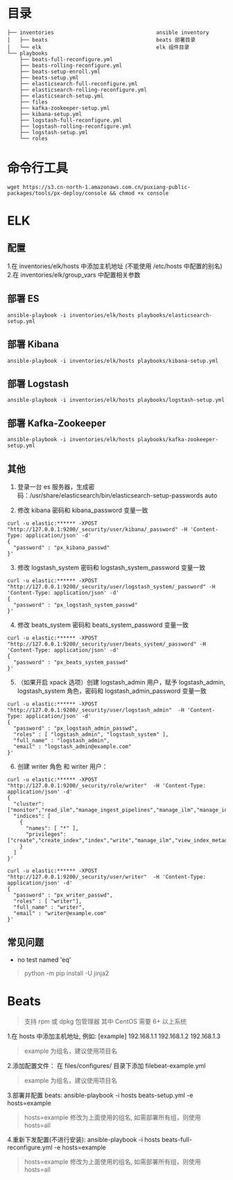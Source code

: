 # 目录
```
├── inventories                                 ansible inventory
│   ├── beats                                   beats 部署目录
│   └── elk                                     elk 组件目录
└── playbooks
    ├── beats-full-reconfigure.yml
    ├── beats-rolling-reconfigure.yml
    ├── beats-setup-enroll.yml
    ├── beats-setup.yml
    ├── elasticsearch-full-reconfigure.yml
    ├── elasticsearch-rolling-reconfigure.yml
    ├── elasticsearch-setup.yml
    ├── files
    ├── kafka-zookeeper-setup.yml
    ├── kibana-setup.yml
    ├── logstash-full-reconfigure.yml
    ├── logstash-rolling-reconfigure.yml
    ├── logstash-setup.yml
    └── roles
```

# 命令行工具
```
wget https://s3.cn-north-1.amazonaws.com.cn/puxiang-public-packages/tools/px-deploy/console && chmod +x console
```

# ELK

## 配置
1.在 inventories/elk/hosts 中添加主机地址 (不能使用 /etc/hosts 中配置的别名)
2.在 inventories/elk/group_vars 中配置相关参数

## 部署 ES
```
ansible-playbook -i inventories/elk/hosts playbooks/elasticsearch-setup.yml
```
## 部署 Kibana
```
ansible-playbook -i inventories/elk/hosts playbooks/kibana-setup.yml
```
## 部署 Logstash
```
ansible-playbook -i inventories/elk/hosts playbooks/logstash-setup.yml
```
## 部署 Kafka-Zookeeper
```
ansible-playbook -i inventories/elk/hosts playbooks/kafka-zookeeper-setup.yml
```

## 其他
1. 登录一台 es 服务器，生成密码：/usr/share/elasticsearch/bin/elasticsearch-setup-passwords auto

2. 修改 kibana 密码和 kibana_password 变量一致
```
curl -u elastic:****** -XPOST "http://127.0.0.1:9200/_security/user/kibana/_password" -H 'Content-Type: application/json' -d'
{
  "password" : "px_kibana_passwd"
}'
```

3. 修改 logstash_system 密码和 logstash_system_password 变量一致

```
curl -u elastic:****** -XPOST "http://127.0.0.1:9200/_security/user/logstash_system/_password" -H 'Content-Type: application/json' -d'
{
  "password" : "px_logstash_system_passwd"
}'
```

4. 修改 beats_system 密码和 beats_system_password 变量一致

```
curl -u elastic:****** -XPOST "http://127.0.0.1:9200/_security/user/beats_system/_password" -H 'Content-Type: application/json' -d'
{
  "password" : "px_beats_system_passwd"
}'
```

5. （如果开启 xpack 选项）创建 logstash_admin 用户，赋予 logstash_admin, logstash_system 角色，密码和 logstash_admin_password 变量一致

```
curl -u elastic:****** -XPOST "http://127.0.0.1:9200/_security/user/logstash_admin"  -H 'Content-Type: application/json' -d'
{
  "password" : "px_logstash_admin_passwd",
  "roles" : [ "logstash_admin", "logstash_system" ],
  "full_name" : "logstash_admin",
  "email" : "logstash_admin@example.com"
}'
```

6. 创建 writer 角色 和 writer 用户：

```
curl -u elastic:****** -XPOST "http://127.0.0.1:9200/_security/role/writer"  -H 'Content-Type: application/json' -d'
{
  "cluster": ["monitor","read_ilm","manage_ingest_pipelines","manage_ilm","manage_index_templates"],
  "indices": [
    {
      "names": [ "*" ],
      "privileges": ["create","create_index","index","write","manage_ilm","view_index_metadata","manage"],
    }
  ]
}'

curl -u elastic:****** -XPOST "http://127.0.0.1:9200/_security/user/writer"  -H 'Content-Type: application/json' -d'
{
  "password" : "px_writer_passwd",
  "roles" : [ "writer"],
  "full_name" : "writer",
  "email" : "writer@example.com"
}'
```

## 常见问题
- no test named 'eq'
> python -m pip install -U jinja2

# Beats
> 支持 rpm 或 dpkg 包管理器
> 其中 CentOS 需要 6+ 以上系统

1.在 hosts 中添加主机地址, 例如:
[example]
192.168.1.1
192.168.1.2
192.168.1.3
> example 为组名，建议使用项目名

2.添加配置文件：
在 files/configures/ 目录下添加 filebeat-example.yml
> example 为组名，建议使用项目名

3.部署并配置 beats:
ansible-playbook -i hosts beats-setup.yml -e hosts=example
> hosts=example 修改为上面使用的组名, 如需部署所有组，则使用 hosts=all


4.重新下发配置(不进行安装):
ansible-playbook -i hosts beats-full-reconfigure.yml -e hosts=example
> hosts=example 修改为上面使用的组名, 如需部署所有组，则使用 hosts=all
